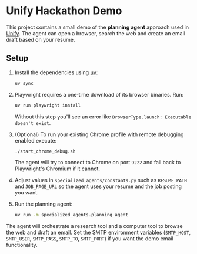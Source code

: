 # Unify Hackathon Demo

This project contains a small demo of the **planning agent** approach used in [Unify](https://github.com/unifyai). The agent can open a browser, search the web and create an email draft based on your resume.

## Setup

1. Install the dependencies using [uv](https://github.com/astral-sh/uv):

   ```bash
   uv sync
   ```

2. Playwright requires a one‑time download of its browser binaries. Run:

   ```bash
   uv run playwright install
   ```

   Without this step you'll see an error like `BrowserType.launch: Executable doesn't exist`.

3. (Optional) To run your existing Chrome profile with remote debugging enabled execute:

   ```bash
   ./start_chrome_debug.sh
   ```

   The agent will try to connect to Chrome on port `9222` and fall back to Playwright's Chromium if it cannot.

4. Adjust values in `specialized_agents/constants.py` such as `RESUME_PATH` and `JOB_PAGE_URL` so the agent uses your resume and the job posting you want.

5. Run the planning agent:

   ```bash
   uv run -m specialized_agents.planning_agent
   ```

The agent will orchestrate a research tool and a computer tool to browse the web and draft an email. Set the SMTP environment variables (`SMTP_HOST`, `SMTP_USER`, `SMTP_PASS`, `SMTP_TO`, `SMTP_PORT`) if you want the demo email functionality.
